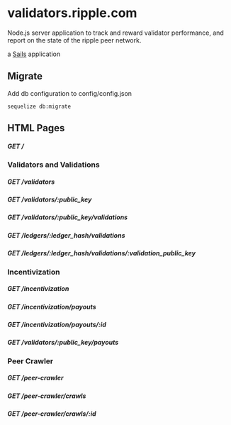 # validators.ripple.com

Node.js server application to track and reward validator performance,
and report on the state of the ripple peer network.

a [Sails](http://sailsjs.org) application

## Migrate

Add db configuration to config/config.json

````
sequelize db:migrate
````

## HTML Pages

##### GET /

### Validators and Validations

##### GET /validators
##### GET /validators/:public_key
##### GET /validators/:public_key/validations
##### GET /ledgers/:ledger_hash/validations
##### GET /ledgers/:ledger_hash/validations/:validation_public_key

### Incentivization

##### GET /incentivization
##### GET /incentivization/payouts
##### GET /incentivization/payouts/:id
##### GET /validators/:public_key/payouts

### Peer Crawler

##### GET /peer-crawler
##### GET /peer-crawler/crawls
##### GET /peer-crawler/crawls/:id

